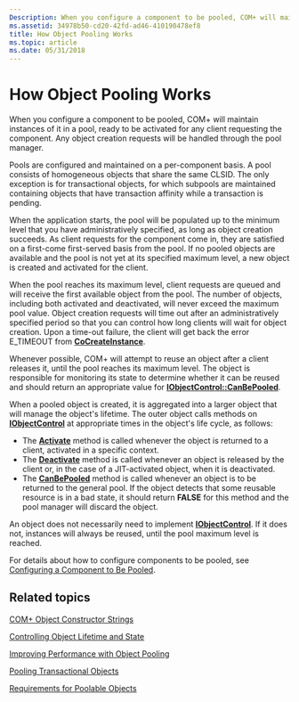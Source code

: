 ```yaml
---
Description: When you configure a component to be pooled, COM+ will maintain instances of it in a pool, ready to be activated for any client requesting the component. Any object creation requests will be handled through the pool manager.
ms.assetid: 34978b50-cd20-42fd-ad46-410190478ef8
title: How Object Pooling Works
ms.topic: article
ms.date: 05/31/2018
---
```


# How Object Pooling Works

When you configure a component to be pooled, COM+ will maintain instances of it in a pool, ready to be activated for any client requesting the component. Any object creation requests will be handled through the pool manager.

Pools are configured and maintained on a per-component basis. A pool consists of homogeneous objects that share the same CLSID. The only exception is for transactional objects, for which subpools are maintained containing objects that have transaction affinity while a transaction is pending.

When the application starts, the pool will be populated up to the minimum level that you have administratively specified, as long as object creation succeeds. As client requests for the component come in, they are satisfied on a first-come first-served basis from the pool. If no pooled objects are available and the pool is not yet at its specified maximum level, a new object is created and activated for the client.

When the pool reaches its maximum level, client requests are queued and will receive the first available object from the pool. The number of objects, including both activated and deactivated, will never exceed the maximum pool value. Object creation requests will time out after an administratively specified period so that you can control how long clients will wait for object creation. Upon a time-out failure, the client will get back the error E\_TIMEOUT from [**CoCreateInstance**](https://docs.microsoft.com/windows/desktop/api/combaseapi/nf-combaseapi-cocreateinstance).

Whenever possible, COM+ will attempt to reuse an object after a client releases it, until the pool reaches its maximum level. The object is responsible for monitoring its state to determine whether it can be reused and should return an appropriate value for [**IObjectControl::CanBePooled**](/windows/desktop/api/ComSvcs/nf-comsvcs-iobjectcontrol-canbepooled).

When a pooled object is created, it is aggregated into a larger object that will manage the object's lifetime. The outer object calls methods on [**IObjectControl**](/windows/desktop/api/ComSvcs/nn-comsvcs-iobjectcontrol) at appropriate times in the object's life cycle, as follows:

-   The [**Activate**](/windows/desktop/api/ComSvcs/nf-comsvcs-iobjectcontrol-activate) method is called whenever the object is returned to a client, activated in a specific context.
-   The [**Deactivate**](/windows/desktop/api/ComSvcs/nf-comsvcs-iobjectcontrol-deactivate) method is called whenever an object is released by the client or, in the case of a JIT-activated object, when it is deactivated.
-   The [**CanBePooled**](/windows/desktop/api/ComSvcs/nf-comsvcs-iobjectcontrol-canbepooled) method is called whenever an object is to be returned to the general pool. If the object detects that some reusable resource is in a bad state, it should return **FALSE** for this method and the pool manager will discard the object.

An object does not necessarily need to implement [**IObjectControl**](/windows/desktop/api/ComSvcs/nn-comsvcs-iobjectcontrol). If it does not, instances will always be reused, until the pool maximum level is reached.

For details about how to configure components to be pooled, see [Configuring a Component to Be Pooled](configuring-a-component-to-be-pooled.md).

## Related topics

<dl> <dt>

[COM+ Object Constructor Strings](com--object-constructor-strings.md)
</dt> <dt>

[Controlling Object Lifetime and State](controlling-object-lifetime-and-state.md)
</dt> <dt>

[Improving Performance with Object Pooling](improving-performance-with-object-pooling.md)
</dt> <dt>

[Pooling Transactional Objects](pooling-transactional-objects.md)
</dt> <dt>

[Requirements for Poolable Objects](requirements-for-poolable-objects.md)
</dt> </dl>

 

 



